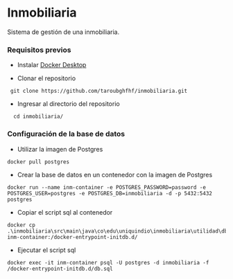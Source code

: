 # Inmobiliaria
Sistema de gestión de una inmobiliaria.
### Requisitos previos
- Instalar [Docker Desktop](https://www.docker.com/products/docker-desktop/)

- Clonar el repositorio
```
 git clone https://github.com/taroubghfhf/inmobiliaria.git
```
- Ingresar al directorio del repositorio
```
  cd inmobiliaria/
```
### Configuración de la base de datos
- Utilizar la imagen de Postgres
```
docker pull postgres
```
- Crear la base de datos en un contenedor con la imagen de Postgres
```
docker run --name inm-container -e POSTGRES_PASSWORD=password -e POSTGRES_USER=postgres -e POSTGRES_DB=inmobiliaria -d -p 5432:5432 postgres
```
- Copiar el script sql al contenedor
```
docker cp .\inmobiliaria\src\main\java\co\edu\uniquindio\inmobiliaria\utilidad\db.sql inm-container:/docker-entrypoint-initdb.d/
```
- Ejecutar el script sql
```
docker exec -it inm-container psql -U postgres -d inmobiliaria -f /docker-entrypoint-initdb.d/db.sql
```